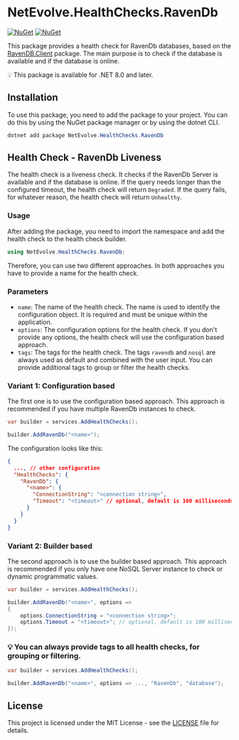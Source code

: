 # NetEvolve.HealthChecks.RavenDb

[![NuGet](https://img.shields.io/nuget/v/NetEvolve.HealthChecks.RavenDb?logo=nuget)](https://www.nuget.org/packages/NetEvolve.HealthChecks.RavenDb/)
[![NuGet](https://img.shields.io/nuget/dt/NetEvolve.HealthChecks.RavenDb?logo=nuget)](https://www.nuget.org/packages/NetEvolve.HealthChecks.RavenDb/)

This package provides a health check for RavenDb databases, based on the [RavenDB.Client](https://www.nuget.org/packages/RavenDB.Client/) package. The main purpose is to check if the database is available and if the database is online.

:bulb: This package is available for .NET 8.0 and later.

## Installation
To use this package, you need to add the package to your project. You can do this by using the NuGet package manager or by using the dotnet CLI.
```powershell
dotnet add package NetEvolve.HealthChecks.RavenDb
```

## Health Check - RavenDb Liveness
The health check is a liveness check. It checks if the RavenDb Server is available and if the database is online.
If the query needs longer than the configured timeout, the health check will return `Degraded`.
If the query fails, for whatever reason, the health check will return `Unhealthy`.

### Usage
After adding the package, you need to import the namespace and add the health check to the health check builder.
```csharp
using NetEvolve.HealthChecks.RavenDb;
```
Therefore, you can use two different approaches. In both approaches you have to provide a name for the health check.

### Parameters
- `name`: The name of the health check. The name is used to identify the configuration object. It is required and must be unique within the application.
- `options`: The configuration options for the health check. If you don't provide any options, the health check will use the configuration based approach.
- `tags`: The tags for the health check. The tags `ravendb` and `nosql` are always used as default and combined with the user input. You can provide additional tags to group or filter the health checks.

### Variant 1: Configuration based
The first one is to use the configuration based approach. This approach is recommended if you have multiple RavenDb instances to check.
```csharp
var builder = services.AddHealthChecks();

builder.AddRavenDb("<name>");
```

The configuration looks like this:
```json
{
  ..., // other configuration
  "HealthChecks": {
    "RavenDb": {
      "<name>": {
        "ConnectionString": "<connection string>",
        "Timeout": "<timeout>" // optional, default is 100 milliseconds
      }
    }
  }
}
```

### Variant 2: Builder based
The second approach is to use the builder based approach. This approach is recommended if you only have one NoSQL Server instance to check or dynamic programmatic values.
```csharp
var builder = services.AddHealthChecks();

builder.AddRavenDb("<name>", options =>
{
    options.ConnectionString = "<connection string>";
    options.Timeout = "<timeout>"; // optional, default is 100 milliseconds
});
```

### :bulb: You can always provide tags to all health checks, for grouping or filtering.

```csharp
var builder = services.AddHealthChecks();

builder.AddRavenDb("<name>", options => ..., "RavenDb", "database");
```
## License

This project is licensed under the MIT License - see the [LICENSE](../../LICENSE) file for details.
